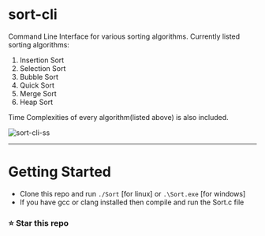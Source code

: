 # sort-cli
Command Line Interface for various sorting algorithms.
Currently listed sorting algorithms: 
  1. Insertion Sort
  2. Selection Sort
  3. Bubble Sort
  4. Quick Sort
  5. Merge Sort
  6. Heap Sort

Time Complexities of every algorithm(listed above) is also included.

![sort-cli-ss](https://user-images.githubusercontent.com/66861616/150634481-e00e6276-4617-4407-9a75-020d69460571.png)

---

# Getting Started
* Clone this repo and run `./Sort` [for linux] or `.\Sort.exe` [for windows]
* If you have gcc or clang installed then compile and run the Sort.c file

### ⭐ Star this repo
